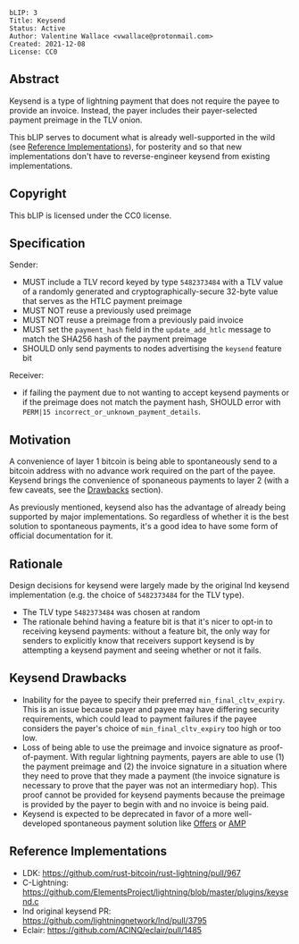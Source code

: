 ```
bLIP: 3
Title: Keysend
Status: Active
Author: Valentine Wallace <vwallace@protonmail.com>
Created: 2021-12-08
License: CC0
```

## Abstract

Keysend is a type of lightning payment that does not require the payee to
provide an invoice. Instead, the payer includes their payer-selected payment
preimage in the TLV onion.

This bLIP serves to document what is already well-supported in the wild (see
[Reference Implementations](#reference-implementations)), for posterity and so
that new implementations don't have to reverse-engineer keysend from existing
implementations.

## Copyright

This bLIP is licensed under the CC0 license.

## Specification

Sender:

* MUST include a TLV record keyed by type `5482373484` with a TLV value of a
  randomly generated and cryptographically-secure 32-byte value that serves as
  the HTLC payment preimage
* MUST NOT reuse a previously used preimage
* MUST NOT reuse a preimage from a previously paid invoice
* MUST set the `payment_hash` field in the `update_add_htlc` message to match
  the SHA256 hash of the payment preimage
* SHOULD only send payments to nodes advertising the `keysend` feature bit

Receiver:

* if failing the payment due to not wanting to accept keysend payments or if
  the preimage does not match the payment hash, SHOULD error with
  `PERM|15 incorrect_or_unknown_payment_details`.

## Motivation

A convenience of layer 1 bitcoin is being able to spontaneously send to a
bitcoin address with no advance work required on the part of the payee. Keysend
brings the convenience of sponaneous payments to layer 2 (with a few caveats,
see the [Drawbacks](#keysend-drawbacks) section).

As previously mentioned, keysend also has the advantage of already being
supported by major implementations. So regardless of whether it is the best
solution to spontaneous payments, it's a good idea to have some form of
official documentation for it.

## Rationale

Design decisions for keysend were largely made by the original lnd keysend
implementation (e.g. the choice of `5482373484` for the TLV type).

* The TLV type `5482373484` was chosen at random
* The rationale behind having a feature bit is that it's nicer to opt-in to
  receiving keysend payments: without a feature bit, the only way for senders to
  explicitly know that receivers support keysend is by attempting a keysend
  payment and seeing whether or not it fails.

## Keysend Drawbacks

* Inability for the payee to specify their preferred `min_final_cltv_expiry`.
  This is an issue because payer and payee may have differing security
  requirements, which could lead to payment failures if the payee considers the
  payer's choice of `min_final_cltv_expiry` too high or too low.
* Loss of being able to use the preimage and invoice signature as
  proof-of-payment. With regular lightning payments, payers are able to use (1)
  the payment preimage and (2) the invoice signature in a situation where they
  need to prove that they made a payment (the invoice signature is necessary to
  prove that the payer was not an intermediary hop). This proof cannot be
  provided for keysend payments because the preimage is provided by the payer to
  begin with and no invoice is being paid.
* Keysend is expected to be deprecated in favor of a more well-developed
  spontaneous payment solution like
  [Offers](https://github.com/lightningnetwork/lightning-rfc/pull/798) or
  [AMP](https://github.com/lightningnetwork/lightning-rfc/pull/658)

## Reference Implementations

* LDK: <https://github.com/rust-bitcoin/rust-lightning/pull/967>
* C-Lightning: <https://github.com/ElementsProject/lightning/blob/master/plugins/keysend.c>
* lnd original keysend PR: <https://github.com/lightningnetwork/lnd/pull/3795>
* Eclair: <https://github.com/ACINQ/eclair/pull/1485>
